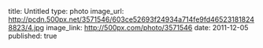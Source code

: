 title: Untitled
type: photo
image_url: http://pcdn.500px.net/3571546/603ce52693f24934a714fe9fd465231818248823/4.jpg
image_link: http://500px.com/photo/3571546
date: 2011-12-05
published: true

